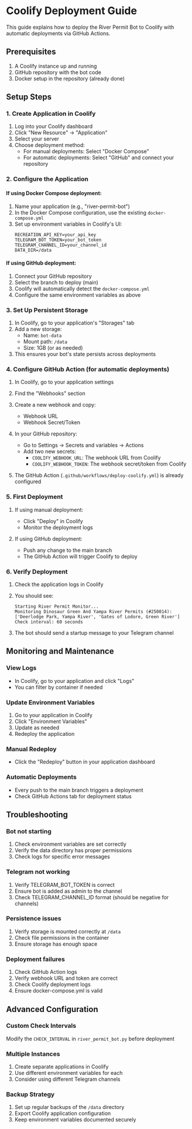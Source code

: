 # Coolify Deployment Guide

This guide explains how to deploy the River Permit Bot to Coolify with automatic deployments via GitHub Actions.

## Prerequisites

1. A Coolify instance up and running
2. GitHub repository with the bot code
3. Docker setup in the repository (already done)

## Setup Steps

### 1. Create Application in Coolify

1. Log into your Coolify dashboard
2. Click "New Resource" → "Application"
3. Select your server
4. Choose deployment method:
   - For manual deployments: Select "Docker Compose"
   - For automatic deployments: Select "GitHub" and connect your repository

### 2. Configure the Application

#### If using Docker Compose deployment:
1. Name your application (e.g., "river-permit-bot")
2. In the Docker Compose configuration, use the existing `docker-compose.yml`
3. Set up environment variables in Coolify's UI:
   ```
   RECREATION_API_KEY=your_api_key
   TELEGRAM_BOT_TOKEN=your_bot_token
   TELEGRAM_CHANNEL_ID=your_channel_id
   DATA_DIR=/data
   ```

#### If using GitHub deployment:
1. Connect your GitHub repository
2. Select the branch to deploy (main)
3. Coolify will automatically detect the `docker-compose.yml`
4. Configure the same environment variables as above

### 3. Set Up Persistent Storage

1. In Coolify, go to your application's "Storages" tab
2. Add a new storage:
   - Name: `bot-data`
   - Mount path: `/data`
   - Size: 1GB (or as needed)
3. This ensures your bot's state persists across deployments

### 4. Configure GitHub Action (for automatic deployments)

1. In Coolify, go to your application settings
2. Find the "Webhooks" section
3. Create a new webhook and copy:
   - Webhook URL
   - Webhook Secret/Token

4. In your GitHub repository:
   - Go to Settings → Secrets and variables → Actions
   - Add two new secrets:
     - `COOLIFY_WEBHOOK_URL`: The webhook URL from Coolify
     - `COOLIFY_WEBHOOK_TOKEN`: The webhook secret/token from Coolify

5. The GitHub Action (`.github/workflows/deploy-coolify.yml`) is already configured

### 5. First Deployment

1. If using manual deployment:
   - Click "Deploy" in Coolify
   - Monitor the deployment logs

2. If using GitHub deployment:
   - Push any change to the main branch
   - The GitHub Action will trigger Coolify to deploy

### 6. Verify Deployment

1. Check the application logs in Coolify
2. You should see:
   ```
   Starting River Permit Monitor...
   Monitoring Dinosaur Green And Yampa River Permits (#250014): ['Deerlodge Park, Yampa River', 'Gates of Lodore, Green River']
   Check interval: 60 seconds
   ```

3. The bot should send a startup message to your Telegram channel

## Monitoring and Maintenance

### View Logs
- In Coolify, go to your application and click "Logs"
- You can filter by container if needed

### Update Environment Variables
1. Go to your application in Coolify
2. Click "Environment Variables"
3. Update as needed
4. Redeploy the application

### Manual Redeploy
- Click the "Redeploy" button in your application dashboard

### Automatic Deployments
- Every push to the main branch triggers a deployment
- Check GitHub Actions tab for deployment status

## Troubleshooting

### Bot not starting
1. Check environment variables are set correctly
2. Verify the data directory has proper permissions
3. Check logs for specific error messages

### Telegram not working
1. Verify TELEGRAM_BOT_TOKEN is correct
2. Ensure bot is added as admin to the channel
3. Check TELEGRAM_CHANNEL_ID format (should be negative for channels)

### Persistence issues
1. Verify storage is mounted correctly at `/data`
2. Check file permissions in the container
3. Ensure storage has enough space

### Deployment failures
1. Check GitHub Action logs
2. Verify webhook URL and token are correct
3. Check Coolify deployment logs
4. Ensure docker-compose.yml is valid

## Advanced Configuration

### Custom Check Intervals
Modify the `CHECK_INTERVAL` in `river_permit_bot.py` before deployment

### Multiple Instances
1. Create separate applications in Coolify
2. Use different environment variables for each
3. Consider using different Telegram channels

### Backup Strategy
1. Set up regular backups of the `/data` directory
2. Export Coolify application configuration
3. Keep environment variables documented securely